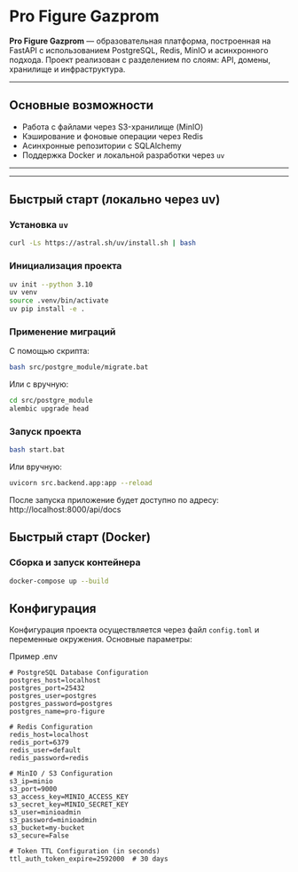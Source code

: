 # Pro Figure Gazprom

**Pro Figure Gazprom** — образовательная платформа, построенная на FastAPI с использованием PostgreSQL, Redis, MinIO и асинхронного подхода. Проект реализован с разделением по слоям: API, домены, хранилище и инфраструктура.

---

## Основные возможности

- Работа с файлами через S3-хранилище (MinIO)
- Кэширование и фоновые операции через Redis
- Асинхронные репозитории с SQLAlchemy
- Поддержка Docker и локальной разработки через `uv`

---

---

## Быстрый старт (локально через uv)

### Установка `uv`

```bash
curl -Ls https://astral.sh/uv/install.sh | bash
```

### Инициализация проекта
```bash
uv init --python 3.10
uv venv
source .venv/bin/activate
uv pip install -e .
```

### Применение миграций
С помощью скрипта:
```bash
bash src/postgre_module/migrate.bat
```
Или с вручную:
```bash
cd src/postgre_module
alembic upgrade head
```

### Запуск проекта
```bash
bash start.bat
```
Или вручную:
```bash
uvicorn src.backend.app:app --reload
```

После запуска приложение будет доступно по адресу:
http://localhost:8000/api/docs

## Быстрый старт (Docker)
### Сборка и запуск контейнера
```bash
docker-compose up --build
```

## Конфигурация
Конфигурация проекта осуществляется через файл `config.toml` и переменные окружения. Основные параметры:

Пример .env
```env
# PostgreSQL Database Configuration
postgres_host=localhost
postgres_port=25432
postgres_user=postgres
postgres_password=postgres
postgres_name=pro-figure

# Redis Configuration
redis_host=localhost
redis_port=6379
redis_user=default
redis_password=redis

# MinIO / S3 Configuration
s3_ip=minio
s3_port=9000
s3_access_key=MINIO_ACCESS_KEY
s3_secret_key=MINIO_SECRET_KEY
s3_user=minioadmin
s3_password=minioadmin
s3_bucket=my-bucket
s3_secure=False

# Token TTL Configuration (in seconds)
ttl_auth_token_expire=2592000  # 30 days
```

